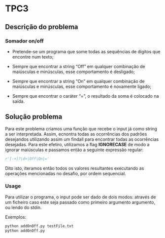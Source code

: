 # TPC3

## Descrição do problema


### Somador on/off

* Pretende-se um programa que some todas as sequências de dígitos que encontre num texto;

* Sempre que encontrar a string “Off” em qualquer combinação de maiúsculas e minúsculas, esse comportamento é desligado;
* Sempre que encontrar a string “On” em qualquer combinação de maiúsculas e minúsculas, esse comportamento é novamente ligado;
* Sempre que encontrar o caráter “=”, o resultado da soma é colocado na saída.


## Solução problema

Para este problema criamos uma função que recebe o input já como string a ser interpretada. Assim, ecnontra todas as ocorrências dos padrões desejandos utilizando assim um findall para encontrar todas as ocorrências desejadas. Para este efetiro, utilizamos a flag **IGNORECASE** de modo a ignorar maiúsculas e passamos então a seguinte expressão regular: 
     
```python
r'[-+]?\d+|Off|On|='
```

Dito isto, iteramos então todos os valores resultantes executando as operações mencionadas no desafio, por ordem sequencial.

### Usage

Para utilizar o programa, o input pode ser dado de dois modos: através de um ficheiro caso este seja passado como primeiro argumento argumento, ou lendo do stdin.

Exemplos:
``` zsh
python addOnOff.py testFile.txt
python addOnOff.py
```